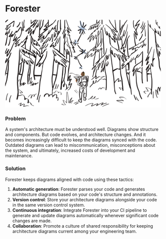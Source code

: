# Forester

<img src="./github/mapping_out_the_forest.svg" />

### Problem
A system's architecture must be understood well. Diagrams show structure and components. But code evolves, and architecture changes. And it becomes increasingly difficult to keep the diagrams synced with the code. Outdated diagrams can lead to miscommunication, misconceptions about the system, and ultimately, increased costs of development and maintenance.

### Solution
Forester keeps diagrams aligned with code using these tactics:

1. **Automatic generation**: Forester parses your code and generates architecture diagrams based on your code's structure and annotations. 
2. **Version control**: Store your architecture diagrams alongside your code in the same version control system. 
3. **Continuous integration**: Integrate Forester into your CI pipeline to generate and update diagrams automatically whenever significant code changes are made. 
4. **Collaboration**: Promote a culture of shared responsibility for keeping architecture diagrams current among your engineering team.